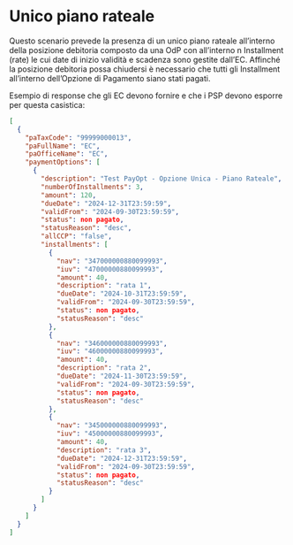 # Unico piano rateale

Questo scenario prevede la presenza di un unico piano rateale all’interno della posizione debitoria composto da una OdP con all’interno n Installment (rate) le cui date di inizio validità e scadenza sono gestite dall’EC. Affinché la posizione debitoria possa chiudersi è necessario che tutti gli Installment all’interno dell’Opzione di Pagamento siano stati pagati. &#x20;

Esempio di response che gli EC devono fornire e che i PSP devono esporre per questa casistica:

```json
[
  {
    "paTaxCode": "99999000013",
    "paFullName": "EC",
    "paOfficeName": "EC",
    "paymentOptions": [
      {
        "description": "Test PayOpt - Opzione Unica - Piano Rateale",
        "numberOfInstallments": 3,
        "amount": 120,
        "dueDate": "2024-12-31T23:59:59",
        "validFrom": "2024-09-30T23:59:59",
        "status": non pagato,
        "statusReason": "desc",
        "allCCP": "false",
        "installments": [
          {
            "nav": "347000000880099993",
            "iuv": "47000000880099993",
            "amount": 40,
            "description": "rata 1",
            "dueDate": "2024-10-31T23:59:59",
            "validFrom": "2024-09-30T23:59:59",
            "status": non pagato,
            "statusReason": "desc"
          },
          {
            "nav": "346000000880099993",
            "iuv": "46000000880099993",
            "amount": 40,
            "description": "rata 2",
            "dueDate": "2024-11-30T23:59:59",
            "validFrom": "2024-09-30T23:59:59",
            "status": non pagato,
            "statusReason": "desc"
          },
          {
            "nav": "345000000880099993",
            "iuv": "45000000880099993",
            "amount": 40,
            "description": "rata 3",
            "dueDate": "2024-12-31T23:59:59",
            "validFrom": "2024-09-30T23:59:59",
            "status": non pagato,
            "statusReason": "desc"
          }
        ]
      }
    ]
  }
]

```
